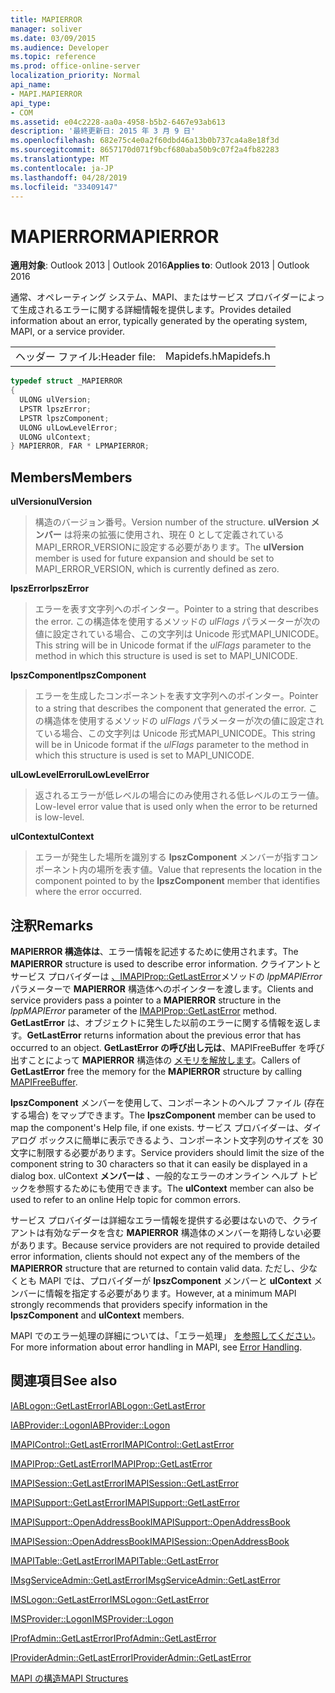 ```yaml
---
title: MAPIERROR
manager: soliver
ms.date: 03/09/2015
ms.audience: Developer
ms.topic: reference
ms.prod: office-online-server
localization_priority: Normal
api_name:
- MAPI.MAPIERROR
api_type:
- COM
ms.assetid: e04c2228-aa0a-4958-b5b2-6467e93ab613
description: '最終更新日: 2015 年 3 月 9 日'
ms.openlocfilehash: 682e75c4e0a2f60dbd46a13b0b737ca4a8e18f3d
ms.sourcegitcommit: 8657170d071f9bcf680aba50b9c07f2a4fb82283
ms.translationtype: MT
ms.contentlocale: ja-JP
ms.lasthandoff: 04/28/2019
ms.locfileid: "33409147"
---
```

# <a name="mapierror"></a><span data-ttu-id="ef585-103">MAPIERROR</span><span class="sxs-lookup"><span data-stu-id="ef585-103">MAPIERROR</span></span>

  
  
<span data-ttu-id="ef585-104">**適用対象**: Outlook 2013 | Outlook 2016</span><span class="sxs-lookup"><span data-stu-id="ef585-104">**Applies to**: Outlook 2013 | Outlook 2016</span></span> 
  
<span data-ttu-id="ef585-105">通常、オペレーティング システム、MAPI、またはサービス プロバイダーによって生成されるエラーに関する詳細情報を提供します。</span><span class="sxs-lookup"><span data-stu-id="ef585-105">Provides detailed information about an error, typically generated by the operating system, MAPI, or a service provider.</span></span> 
  
|||
|:-----|:-----|
|<span data-ttu-id="ef585-106">ヘッダー ファイル:</span><span class="sxs-lookup"><span data-stu-id="ef585-106">Header file:</span></span>  <br/> |<span data-ttu-id="ef585-107">Mapidefs.h</span><span class="sxs-lookup"><span data-stu-id="ef585-107">Mapidefs.h</span></span>  <br/> |
   
```cpp
typedef struct _MAPIERROR
{
  ULONG ulVersion;
  LPSTR lpszError;
  LPSTR lpszComponent;
  ULONG ulLowLevelError;
  ULONG ulContext;
} MAPIERROR, FAR * LPMAPIERROR;

```

## <a name="members"></a><span data-ttu-id="ef585-108">Members</span><span class="sxs-lookup"><span data-stu-id="ef585-108">Members</span></span>

 <span data-ttu-id="ef585-109">**ulVersion**</span><span class="sxs-lookup"><span data-stu-id="ef585-109">**ulVersion**</span></span>
  
> <span data-ttu-id="ef585-110">構造のバージョン番号。</span><span class="sxs-lookup"><span data-stu-id="ef585-110">Version number of the structure.</span></span> <span data-ttu-id="ef585-111">**ulVersion メンバー** は将来の拡張に使用され、現在 0 として定義されている MAPI_ERROR_VERSIONに設定する必要があります。</span><span class="sxs-lookup"><span data-stu-id="ef585-111">The **ulVersion** member is used for future expansion and should be set to MAPI_ERROR_VERSION, which is currently defined as zero.</span></span> 
    
 <span data-ttu-id="ef585-112">**lpszError**</span><span class="sxs-lookup"><span data-stu-id="ef585-112">**lpszError**</span></span>
  
> <span data-ttu-id="ef585-113">エラーを表す文字列へのポインター。</span><span class="sxs-lookup"><span data-stu-id="ef585-113">Pointer to a string that describes the error.</span></span> <span data-ttu-id="ef585-114">この構造体を使用するメソッドの  _ulFlags_ パラメーターが次の値に設定されている場合、この文字列は Unicode 形式MAPI_UNICODE。</span><span class="sxs-lookup"><span data-stu-id="ef585-114">This string will be in Unicode format if the  _ulFlags_ parameter to the method in which this structure is used is set to MAPI_UNICODE.</span></span> 
    
 <span data-ttu-id="ef585-115">**lpszComponent**</span><span class="sxs-lookup"><span data-stu-id="ef585-115">**lpszComponent**</span></span>
  
> <span data-ttu-id="ef585-116">エラーを生成したコンポーネントを表す文字列へのポインター。</span><span class="sxs-lookup"><span data-stu-id="ef585-116">Pointer to a string that describes the component that generated the error.</span></span> <span data-ttu-id="ef585-117">この構造体を使用するメソッドの  _ulFlags_ パラメーターが次の値に設定されている場合、この文字列は Unicode 形式MAPI_UNICODE。</span><span class="sxs-lookup"><span data-stu-id="ef585-117">This string will be in Unicode format if the  _ulFlags_ parameter to the method in which this structure is used is set to MAPI_UNICODE.</span></span> 
    
 <span data-ttu-id="ef585-118">**ulLowLevelError**</span><span class="sxs-lookup"><span data-stu-id="ef585-118">**ulLowLevelError**</span></span>
  
> <span data-ttu-id="ef585-119">返されるエラーが低レベルの場合にのみ使用される低レベルのエラー値。</span><span class="sxs-lookup"><span data-stu-id="ef585-119">Low-level error value that is used only when the error to be returned is low-level.</span></span>
    
 <span data-ttu-id="ef585-120">**ulContext**</span><span class="sxs-lookup"><span data-stu-id="ef585-120">**ulContext**</span></span>
  
> <span data-ttu-id="ef585-121">エラーが発生した場所を識別する **lpszComponent** メンバーが指すコンポーネント内の場所を表す値。</span><span class="sxs-lookup"><span data-stu-id="ef585-121">Value that represents the location in the component pointed to by the **lpszComponent** member that identifies where the error occurred.</span></span> 
    
## <a name="remarks"></a><span data-ttu-id="ef585-122">注釈</span><span class="sxs-lookup"><span data-stu-id="ef585-122">Remarks</span></span>

<span data-ttu-id="ef585-123">**MAPIERROR 構造体は**、エラー情報を記述するために使用されます。</span><span class="sxs-lookup"><span data-stu-id="ef585-123">The **MAPIERROR** structure is used to describe error information.</span></span> <span data-ttu-id="ef585-124">クライアントとサービス プロバイダーは [、IMAPIProp::GetLastError](imapiprop-getlasterror.md)メソッドの _lppMAPIError_ パラメーターで **MAPIERROR** 構造体へのポインターを渡します。</span><span class="sxs-lookup"><span data-stu-id="ef585-124">Clients and service providers pass a pointer to a **MAPIERROR** structure in the  _lppMAPIError_ parameter of the [IMAPIProp::GetLastError](imapiprop-getlasterror.md) method.</span></span> <span data-ttu-id="ef585-125">**GetLastError** は、オブジェクトに発生した以前のエラーに関する情報を返します。</span><span class="sxs-lookup"><span data-stu-id="ef585-125">**GetLastError** returns information about the previous error that has occurred to an object.</span></span> <span data-ttu-id="ef585-126">**GetLastError の呼び出し元は**、MAPIFreeBuffer を呼び出すことによって **MAPIERROR** 構造体の [メモリを解放します](mapifreebuffer.md)。</span><span class="sxs-lookup"><span data-stu-id="ef585-126">Callers of **GetLastError** free the memory for the **MAPIERROR** structure by calling [MAPIFreeBuffer](mapifreebuffer.md).</span></span>
  
<span data-ttu-id="ef585-127">**lpszComponent** メンバーを使用して、コンポーネントのヘルプ ファイル (存在する場合) をマップできます。</span><span class="sxs-lookup"><span data-stu-id="ef585-127">The **lpszComponent** member can be used to map the component's Help file, if one exists.</span></span> <span data-ttu-id="ef585-128">サービス プロバイダーは、ダイアログ ボックスに簡単に表示できるよう、コンポーネント文字列のサイズを 30 文字に制限する必要があります。</span><span class="sxs-lookup"><span data-stu-id="ef585-128">Service providers should limit the size of the component string to 30 characters so that it can easily be displayed in a dialog box.</span></span> <span data-ttu-id="ef585-129">ulContext **メンバーは** 、一般的なエラーのオンライン ヘルプ トピックを参照するためにも使用できます。</span><span class="sxs-lookup"><span data-stu-id="ef585-129">The **ulContext** member can also be used to refer to an online Help topic for common errors.</span></span> 
  
<span data-ttu-id="ef585-130">サービス プロバイダーは詳細なエラー情報を提供する必要はないので、クライアントは有効なデータを含む **MAPIERROR** 構造体のメンバーを期待しない必要があります。</span><span class="sxs-lookup"><span data-stu-id="ef585-130">Because service providers are not required to provide detailed error information, clients should not expect any of the members of the **MAPIERROR** structure that are returned to contain valid data.</span></span> <span data-ttu-id="ef585-131">ただし、少なくとも MAPI では、プロバイダーが **lpszComponent** メンバーと **ulContext** メンバーに情報を指定する必要があります。</span><span class="sxs-lookup"><span data-stu-id="ef585-131">However, at a minimum MAPI strongly recommends that providers specify information in the **lpszComponent** and **ulContext** members.</span></span> 
  
<span data-ttu-id="ef585-132">MAPI でのエラー処理の詳細については、「エラー処理」 [を参照してください](error-handling-in-mapi.md)。</span><span class="sxs-lookup"><span data-stu-id="ef585-132">For more information about error handling in MAPI, see [Error Handling](error-handling-in-mapi.md).</span></span>
  
## <a name="see-also"></a><span data-ttu-id="ef585-133">関連項目</span><span class="sxs-lookup"><span data-stu-id="ef585-133">See also</span></span>



[<span data-ttu-id="ef585-134">IABLogon::GetLastError</span><span class="sxs-lookup"><span data-stu-id="ef585-134">IABLogon::GetLastError</span></span>](iablogon-getlasterror.md)
  
[<span data-ttu-id="ef585-135">IABProvider::Logon</span><span class="sxs-lookup"><span data-stu-id="ef585-135">IABProvider::Logon</span></span>](iabprovider-logon.md)
  
[<span data-ttu-id="ef585-136">IMAPIControl::GetLastError</span><span class="sxs-lookup"><span data-stu-id="ef585-136">IMAPIControl::GetLastError</span></span>](imapicontrol-getlasterror.md)
  
[<span data-ttu-id="ef585-137">IMAPIProp::GetLastError</span><span class="sxs-lookup"><span data-stu-id="ef585-137">IMAPIProp::GetLastError</span></span>](imapiprop-getlasterror.md)
  
[<span data-ttu-id="ef585-138">IMAPISession::GetLastError</span><span class="sxs-lookup"><span data-stu-id="ef585-138">IMAPISession::GetLastError</span></span>](imapisession-getlasterror.md)
  
[<span data-ttu-id="ef585-139">IMAPISupport::GetLastError</span><span class="sxs-lookup"><span data-stu-id="ef585-139">IMAPISupport::GetLastError</span></span>](imapisupport-getlasterror.md)
  
[<span data-ttu-id="ef585-140">IMAPISupport::OpenAddressBook</span><span class="sxs-lookup"><span data-stu-id="ef585-140">IMAPISupport::OpenAddressBook</span></span>](imapisupport-openaddressbook.md)
  
[<span data-ttu-id="ef585-141">IMAPISession::OpenAddressBook</span><span class="sxs-lookup"><span data-stu-id="ef585-141">IMAPISession::OpenAddressBook</span></span>](imapisession-openaddressbook.md)
  
[<span data-ttu-id="ef585-142">IMAPITable::GetLastError</span><span class="sxs-lookup"><span data-stu-id="ef585-142">IMAPITable::GetLastError</span></span>](imapitable-getlasterror.md)
  
[<span data-ttu-id="ef585-143">IMsgServiceAdmin::GetLastError</span><span class="sxs-lookup"><span data-stu-id="ef585-143">IMsgServiceAdmin::GetLastError</span></span>](imsgserviceadmin-getlasterror.md)
  
[<span data-ttu-id="ef585-144">IMSLogon::GetLastError</span><span class="sxs-lookup"><span data-stu-id="ef585-144">IMSLogon::GetLastError</span></span>](imslogon-getlasterror.md)
  
[<span data-ttu-id="ef585-145">IMSProvider::Logon</span><span class="sxs-lookup"><span data-stu-id="ef585-145">IMSProvider::Logon</span></span>](imsprovider-logon.md)
  
[<span data-ttu-id="ef585-146">IProfAdmin::GetLastError</span><span class="sxs-lookup"><span data-stu-id="ef585-146">IProfAdmin::GetLastError</span></span>](iprofadmin-getlasterror.md)
  
[<span data-ttu-id="ef585-147">IProviderAdmin::GetLastError</span><span class="sxs-lookup"><span data-stu-id="ef585-147">IProviderAdmin::GetLastError</span></span>](iprovideradmin-getlasterror.md)


[<span data-ttu-id="ef585-148">MAPI の構造</span><span class="sxs-lookup"><span data-stu-id="ef585-148">MAPI Structures</span></span>](mapi-structures.md)

